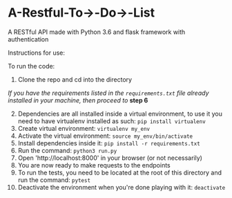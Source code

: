 # A-Restful-To->-Do->-List

A RESTful API made with Python 3.6 and flask framework with authentication

Instructions for use:

To run the code:

1. Clone the repo and cd into the directory

_*If you have the requirements listed in the `requirements.txt` file already
installed in your machine, then proceed to*_ **step 6**

2. Dependencies are all installed inside a virtual environment, to use it you
   need to have virtualenv installed as such: `pip install virtualenv`
3. Create virtual environment: `virtualenv my_env`
4. Activate the virtual environment: `source my_env/bin/activate`
5. Install dependencies inside it: `pip install -r requirements.txt`
6. Run the command: `python3 run.py`
7. Open 'http://localhost:8000' in your browser (or not necessarily)
8. You are now ready to make requests to the endpoints
9. To run the tests, you need to be located at the root of this directory and
   run the command: `pytest`
10. Deactivate the environment when you're done playing with it: `deactivate`
